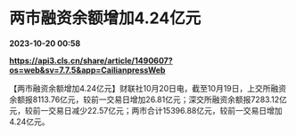 # 两市融资余额增加4.24亿元

**2023-10-20 00:58**

**https://api3.cls.cn/share/article/1490607?os=web&sv=7.7.5&app=CailianpressWeb**

【两市融资余额增加4.24亿元】财联社10月20日电，截至10月19日，上交所融资余额报8113.76亿元，较前一交易日增加26.81亿元；深交所融资余额报7283.12亿元，较前一交易日减少22.57亿元；两市合计15396.88亿元，较前一交易日增加4.24亿元。